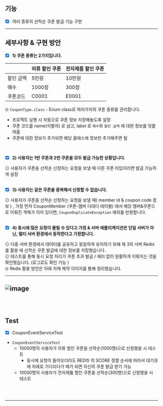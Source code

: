 ## 기능

- [X]  여러 종류의 선착순 쿠폰 발급 기능 구현

---

## 세부사항 & 구현 방안

- [X]  **1) 쿠폰 종류는 2가지입니다.**

|  |  의류 할인 쿠폰 | 전자제품 할인 쿠폰 |
| --- | --- | --- |
| 할인 금액 | 5만원 | 10만원 |
| 매수 | 1000장 | 300장 |
| 쿠폰코드 | C0001 | E0001 |

⊙ `CouponType.class` - Enum class로 여러가지의 쿠폰 종류를 관리합니다.
<br>
- 프로젝트 실행 시 자동으로 쿠폰 정보 저장해놓도록 설정
- 쿠폰 코드를 name(식별자) 로 삼고, label 로 `매수`와 `할인 금액` 에 대한 정보를 덧붙여줌
- 쿠폰에 대한 정보가 추가되면  해당 클래스에 정보만 추가해주면 됨
<br>

- [X]  **2) 사용자는 1번 쿠폰과 2번 쿠폰을 모두 발급 가능한 상황입니다.** 

⊙ 사용자가 쿠폰을 선착순 신청하는 요청을 보낼 때 다른 쿠폰 타입이라면 발급 가능하게 설정
<br>
<br>
- [X]  **3) 사용자는 같은 쿠폰을 중복해서 신청할 수 없습니다.**

⊙ 사용자가 쿠폰을 선착순 신청하는 요청을 보낼 때( member id & coupon code 정보 )  ,
가장 먼저 CouponMember (쿠폰-멤버 다대다 테이블) 에서 해당 멤버&쿠폰으로 이뤄진 객체가 이미 있다면,
`CouponDuplicateException` 예외를 반환합니다.
<br>
<br>
- [X]  **4)  동시에 많은 요청이 몰릴 수 있다고 가정 & 서버 애플리케이션은 단일 서버가 아닌, 멀티 서버 환경에서 동작한다고 가정합니다.**

⊙ 다중 서버 환경에서 데이터를 공유하고 동일하게 유지하기 위해 제 3의 서버 Redis를 활용 에 선착순 쿠폰 발급에 대한 정보를 저장했습니다.
<br>
⊙ 테스트를 통해 동시 요청 처리가 쿠폰 초과 발급 / 에러 없이  원활하게 이뤄지는 것을 확인했습니다. (로그로도 확인 가능 )
<br>
⊙ Redis 활용 방안은 아래 자체 제작 이미지를 통해 정리했습니다.

---

![image](https://user-images.githubusercontent.com/76711238/206889554-adf747e8-7021-44a8-bac5-990b89677c08.png)
---
<br>
<br>

## Test

- [X] CouponEventServiceTest

- `CouponEventServiceTest`
    - 10000명의 사용자가 의류 할인 쿠폰을 선착순(1000명)으로 신청했을 시 테스트
        - 동시에 요청이 들어오더라도 REDIS 의 SCORE 정렬 순서에 따라서 대기큐에 차례로 기다리다가 때가 되면 자신의 쿠폰 발급 받기 가능
    - 10000명의 사용자가 전자제품 할인 쿠폰을 선착순(300명)으로 신청했을 시 테스트
<br>
<br>

---
